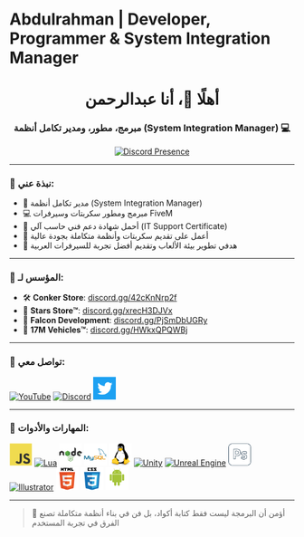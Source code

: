 # Abdulrahman | Developer, Programmer & System Integration Manager

<h1 align="center">أهلًا 👋، أنا عبدالرحمن</h1>
<h3 align="center">مبرمج، مطور، ومدير تكامل أنظمة (System Integration Manager) 💻</h3>

<p align="center">
  <a href="https://discord.com/users/690931800297701438" target="_blank">
    <img src="https://lanyard.cnrad.dev/api/690931800297701438?theme=light&bg=00bdb8&animated=true&hideDiscrim=true&borderRadius=30px&idleMessage=مشغول%20بالبرمجة%20🔥" alt="Discord Presence" />
  </a>
</p>

---

### 👤 نبذة عني:

- 💼 مدير تكامل أنظمة (System Integration Manager)  
- 💻 مبرمج ومطور سكربتات وسيرفرات FiveM  
- 📜 أحمل شهادة دعم فني حاسب آلي (IT Support Certificate)  
- 🧠 أعمل على تقديم سكربتات وأنظمة متكاملة بجودة عالية  
- 🎯 هدفي تطوير بيئة الألعاب وتقديم أفضل تجربة للسيرفرات العربية  

---

### 🏪 المؤسس لـ:

- 🛠️ **Conker Store**: [discord.gg/42cKnNrp2f](https://discord.gg/42cKnNrp2f)  
- 🌟 **Stars Store™**: [discord.gg/xrecH3DJVx](https://discord.gg/xrecH3DJVx)  
- 🦅 **Falcon Development**: [discord.gg/PjSmDbUGRy](https://discord.gg/PjSmDbUGRy)  
- 🚗 **17M Vehicles™**: [discord.gg/HWkxQPQWBj](https://discord.gg/HWkxQPQWBj)  

---

### 📲 تواصل معي:
<p align="left">
<a href="https://www.youtube.com/@AbdulrahmanGG" target="_blank"><img src="https://raw.githubusercontent.com/rahuldkjain/github-profile-readme-generator/master/src/images/icons/Social/youtube.svg" alt="YouTube" width="40" /></a>
<a href="https://discord.gg/42cKnNrp2f" target="_blank"><img src="https://raw.githubusercontent.com/rahuldkjain/github-profile-readme-generator/master/src/images/icons/Social/discord.svg" alt="Discord" width="40" /></a>
<a href="https://x.com/AbdulrahmanGG_1" target="_blank"><img src="https://raw.githubusercontent.com/edent/SuperTinyIcons/master/images/svg/twitter.svg" alt="X" width="40"/></a>
</p>

---

### 🧰 المهارات والأدوات:
<p align="left">
<a href="https://developer.mozilla.org/en-US/docs/Web/JavaScript" target="_blank"><img src="https://raw.githubusercontent.com/devicons/devicon/master/icons/javascript/javascript-original.svg" alt="JavaScript" width="40"/></a>
<a href="https://devdocs.io/lua/" target="_blank"><img src="https://cdn.icon-icons.com/icons2/2107/PNG/512/file_type_lua_icon_130410.png" alt="Lua" width="40"/></a>
<a href="https://nodejs.org" target="_blank"><img src="https://raw.githubusercontent.com/devicons/devicon/master/icons/nodejs/nodejs-original-wordmark.svg" alt="Node.js" width="40"/></a>
<a href="https://www.mysql.com/" target="_blank"><img src="https://raw.githubusercontent.com/devicons/devicon/master/icons/mysql/mysql-original-wordmark.svg" alt="MySQL" width="40"/></a>
<a href="https://www.linux.org/" target="_blank"><img src="https://raw.githubusercontent.com/devicons/devicon/master/icons/linux/linux-original.svg" alt="Linux" width="40"/></a>
<a href="https://unity.com/" target="_blank"><img src="https://www.vectorlogo.zone/logos/unity3d/unity3d-icon.svg" alt="Unity" width="40"/></a>
<a href="https://unrealengine.com/" target="_blank"><img src="https://raw.githubusercontent.com/kenangundogan/fontisto/036b7eca71aab1bef8e6a0518f7329f13ed62f6b/icons/svg/brand/unreal-engine.svg" alt="Unreal Engine" width="40"/></a>
<a href="https://www.photoshop.com/en" target="_blank"><img src="https://raw.githubusercontent.com/devicons/devicon/master/icons/photoshop/photoshop-line.svg" alt="Photoshop" width="40"/></a>
<a href="https://www.adobe.com/in/products/illustrator.html" target="_blank"><img src="https://www.vectorlogo.zone/logos/adobe_illustrator/adobe_illustrator-icon.svg" alt="Illustrator" width="40"/></a>
<a href="https://www.w3.org/html/" target="_blank"><img src="https://raw.githubusercontent.com/devicons/devicon/master/icons/html5/html5-original-wordmark.svg" alt="HTML5" width="40"/></a>
<a href="https://www.w3schools.com/css/" target="_blank"><img src="https://raw.githubusercontent.com/devicons/devicon/master/icons/css3/css3-original-wordmark.svg" alt="CSS3" width="40"/></a>
<a href="https://developer.android.com" target="_blank"><img src="https://raw.githubusercontent.com/devicons/devicon/master/icons/android/android-original-wordmark.svg" alt="Android" width="40"/></a>
</p>

---

> 🧩 أؤمن أن البرمجة ليست فقط كتابة أكواد، بل فن في بناء أنظمة متكاملة تصنع الفرق في تجربة المستخدم
